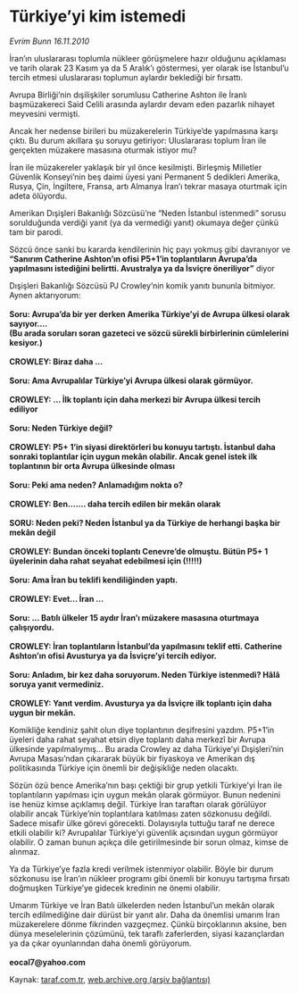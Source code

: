 # Türkiye’yi kim istemedi

*Evrim Bunn 16.11.2010*

<div class="yazi"><p>İran’ın uluslararası toplumla nükleer görüşmelere hazır olduğunu açıklaması ve tarih olarak 23 Kasım ya da 5 Aralık’ı göstermesi, yer olarak ise İstanbul’u tercih etmesi uluslararası toplumun aylardır beklediği bir fırsattı.</p>
<p>Avrupa Birliği’nin dışilişkiler sorumlusu Catherine Ashton ile İranlı başmüzakereci Said Celili arasında aylardır devam eden pazarlık nihayet meyvesini vermişti.</p>
<p>Ancak her nedense birileri bu müzakerelerin Türkiye’de yapılmasına karşı çıktı. Bu durum akıllara şu soruyu getiriyor: Uluslararası toplum İran ile gerçekten müzakere masasına oturmak istiyor mu? </p>
<p>İran ile müzakereler yaklaşık bir yıl önce kesilmişti. Birleşmiş Milletler Güvenlik Konseyi’nin beş daimi üyesi yani Permanent 5 dedikleri Amerika, Rusya, Çin, İngiltere, Fransa, artı Almanya İran’ı tekrar masaya oturtmak için adeta ölüyordu.</p>
<p>Amerikan Dışişleri Bakanlığı Sözcüsü’ne “Neden İstanbul istenmedi” sorusu sorulduğunda verdiği yanıt (ya da vermediği yanıt) okumaya değer çünkü tam bir parodi.</p>
<p>Sözcü önce sanki bu kararda kendilerinin hiç payı yokmuş gibi davranıyor ve <b>“Sanırım Catherine Ashton’ın ofisi P5+1’in toplantıların Avrupa’da yapılmasını istediğini belirtti. Avustralya ya da İsviçre öneriliyor”</b> diyor</p>
<p>Dışişleri Bakanlığı Sözcüsü PJ Crowley’nin komik yanıtı bununla bitmiyor. Aynen aktarıyorum:<br/><br/><b>Soru: Avrupa’da bir yer derken Amerika Türkiye’yi de Avrupa ülkesi olarak sayıyor....<br/></b><b>(Bu arada soruları soran gazeteci ve sözcü sürekli birbirlerinin cümlelerini kesiyor.) <br/><br/></b><b>CROWLEY:</b><b> Biraz daha ...<br/><br/></b><b>Soru</b><b>: Ama Avrupalılar Türkiye’yi Avrupa ülkesi olarak görmüyor.<br/><br/></b><b>CROWLEY:</b><b> ... İlk toplantı için daha merkezi bir Avrupa ülkesi tercih ediliyor<br/><br/></b><b>Soru: Neden Türkiye değil?<br/><br/></b><b>CROWLEY:</b><b> P5+ 1’in siyasi direktörleri bu konuyu tartıştı. İstanbul daha sonraki toplantılar için uygun mekân olabilir. Ancak genel istek ilk toplantının bir orta Avrupa ülkesinde olması <br/><br/></b><b>Soru: Peki ama neden? Anlamadığım nokta o?<br/><br/></b><b>CROWLEY:</b><b> Ben....... daha tercih edilen bir mekân olarak <br/><br/></b><b>SORU:</b><b> Neden peki? Neden İstanbul ya da Türkiye de herhangi başka bir mekân değil<br/><br/></b><b>CROWLEY: Bundan önceki toplantı Cenevre’de olmuştu. Bütün P5+ 1 üyelerinin </b><b>daha rahat seyahat edebilmesi için (!!!!!)<br/><br/></b><b>Soru: Ama İran bu teklifi kendiliğinden yaptı.<br/><br/></b><b>CROWLEY:</b><b> Evet... İran ...<br/><br/></b><b>Soru:</b><b> ... Batılı ülkeler 15 aydır İran’ı müzakere masasına oturtmaya çalışıyordu.<br/><br/></b><b>CROWLEY:</b><b> İran toplantıların İstanbul’da yapılmasını teklif etti. Catherine Ashton’ın ofisi Avusturya ya da İsviçre’yi tercih ediyor.<br/><br/></b><b>Soru:</b><b> Anladım, bir kez daha soruyorum. Neden Türkiye istenmedi? Hâlâ soruya yanıt vermediniz.<br/><br/></b><b>CROWLEY: Yanıt verdim. Avusturya ya da İsviçre ilk toplantı için daha uygun bir mekân.</b></p>
<p>Komikliğe kendiniz şahit olun diye toplantının deşifresini yazdım. P5+1’in üyeleri daha rahat seyahat etsin diye toplantı daha merkezî bir Avrupa ülkesinde yapılmalıymış... Bu arada Crowley az daha Türkiye’yi Dışişleri’nin Avrupa Masası’ndan çıkararak büyük bir fiyaskoya ve Amerikan dış politikasında Türkiye için önemli bir değişikliğe neden olacaktı.</p>
<p>Sözün özü bence Amerika’nın başı çektiği bir grup yetkili Türkiye’yi İran ile toplantıların yapılması için uygun mekân olarak görmüyor. Bunun nedenini ise henüz kimse açıklamış değil. Türkiye İran taraftarı olarak görülüyor olabilir ancak Türkiye’nin toplantılara katılması zaten sözkonusu değildi. Sadece misafir ülke görevi görecekti. Dolayısıyla tuttuğu taraf ne derece etkili olabilir ki? Avrupalılar Türkiye’yi güvenlik açısından uygun görmüyor olabilir. O zaman bunun açıkça dile getirilmesinde bir sorun olmaz, kimse de alınmaz.</p>
<p>Ya da Türkiye’ye fazla kredi verilmek istenmiyor olabilir. Böyle bir durum sözkonusu ise İran’ın nükleer programı gibi önemli bir konuyu tartışma fırsatı doğmuşken Türkiye’ye gidecek kredinin ne önemi olabilir. </p>
<p>Umarım Türkiye ve İran Batılı ülkelerden neden İstanbul’un mekân olarak tercih edilmediğine dair dürüst bir yanıt alır. Daha da önemlisi umarım İran müzakerelere dönme fikrinden vazgeçmez. Çünkü birçoklarının aksine, ben dünya meselelerinin çözümünü, tek taraflı zaferlerden, siyasi kazançlardan ya da çıkar oyunlarından daha önemli görüyorum.<br/><br/><b>eocal7@yahoo.com</b></p></div>

Kaynak: [taraf.com.tr](m), [web.archive.org (arşiv bağlantısı)](http://web.archive.org/web/20101129224214/http://taraf.com.tr:80/evrim-bunn/makale-turkiye-yi-kim-istemedi.htm)
